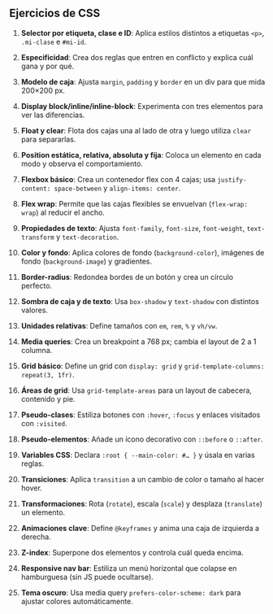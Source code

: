 ## Ejercicios de CSS

1. **Selector por etiqueta, clase e ID**: Aplica estilos distintos a etiquetas `<p>`, `.mi-clase` e `#mi-id`.

2. **Especificidad**: Crea dos reglas que entren en conflicto y explica cuál gana y por qué.

3. **Modelo de caja**: Ajusta `margin`, `padding` y `border` en un div para que mida 200×200 px.

4. **Display block/inline/inline-block**: Experimenta con tres elementos para ver las diferencias.

5. **Float y clear**: Flota dos cajas una al lado de otra y luego utiliza `clear` para separarlas.

6. **Position estática, relativa, absoluta y fija**: Coloca un elemento en cada modo y observa el comportamiento.

7. **Flexbox básico**: Crea un contenedor flex con 4 cajas; usa `justify-content: space-between` y `align-items: center`.

8. **Flex wrap**: Permite que las cajas flexibles se envuelvan (`flex-wrap: wrap`) al reducir el ancho.

9. **Propiedades de texto**: Ajusta `font-family`, `font-size`, `font-weight`, `text-transform` y `text-decoration`.

10. **Color y fondo**: Aplica colores de fondo (`background-color`), imágenes de fondo (`background-image`) y gradientes.

11. **Border-radius**: Redondea bordes de un botón y crea un círculo perfecto.

12. **Sombra de caja y de texto**: Usa `box-shadow` y `text-shadow` con distintos valores.

13. **Unidades relativas**: Define tamaños con `em`, `rem`, `%` y `vh/vw`.

14. **Media queries**: Crea un breakpoint a 768 px; cambia el layout de 2 a 1 columna.

15. **Grid básico**: Define un grid con `display: grid` y `grid-template-columns: repeat(3, 1fr)`.

16. **Áreas de grid**: Usa `grid-template-areas` para un layout de cabecera, contenido y pie.

17. **Pseudo-clases**: Estiliza botones con `:hover`, `:focus` y enlaces visitados con `:visited`.

18. **Pseudo-elementos**: Añade un ícono decorativo con `::before` o `::after`.

19. **Variables CSS**: Declara `:root { --main-color: #… }` y úsala en varias reglas.

20. **Transiciones**: Aplica `transition` a un cambio de color o tamaño al hacer hover.

21. **Transformaciones**: Rota (`rotate`), escala (`scale`) y desplaza (`translate`) un elemento.

22. **Animaciones clave**: Define `@keyframes` y anima una caja de izquierda a derecha.

23. **Z-index**: Superpone dos elementos y controla cuál queda encima.

24. **Responsive nav bar**: Estiliza un menú horizontal que colapse en hamburguesa (sin JS puede ocultarse).

25. **Tema oscuro**: Usa media query `prefers-color-scheme: dark` para ajustar colores automáticamente.
